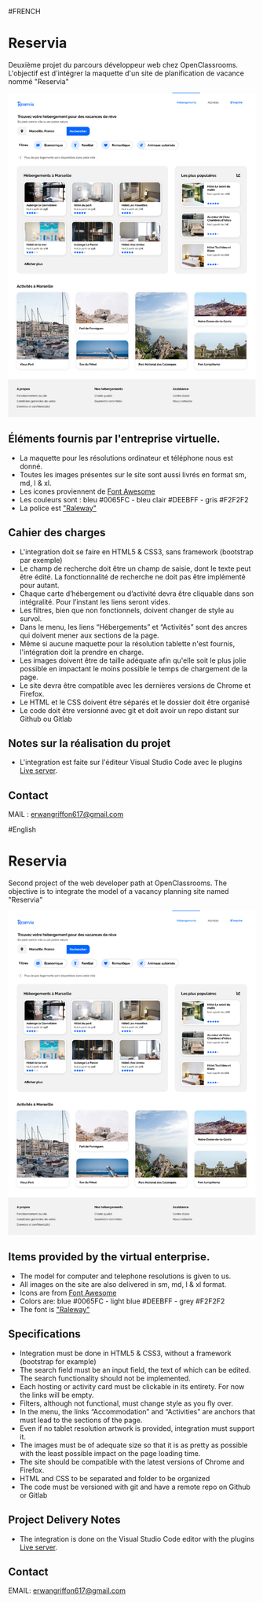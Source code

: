 #FRENCH
# Reservia
Deuxième projet du parcours développeur web chez OpenClassrooms.
L'objectif est d'intégrer la maquette d'un site de planification de vacance nommé "Reservia"

![maquette](./README/Desktop.png)

## Éléments fournis par l'entreprise virtuelle.
- La maquette pour les résolutions ordinateur et téléphone nous est donné.
- Toutes les images présentes sur le site sont aussi livrés en format sm, md, l & xl.
- Les icones proviennent de [Font Awesome](https://fontawesome.com/)
- Les couleurs sont : bleu #0065FC - bleu clair #DEEBFF - gris #F2F2F2
- La police est ["Raleway"](https://fonts.google.com/specimen/Raleway)

## Cahier des charges
- L'integration doit se faire en HTML5 & CSS3, sans framework (bootstrap par exemple)
- Le champ de recherche doit être un champ de saisie, dont le texte peut être édité. La fonctionnalité de recherche ne doit pas être implémenté pour autant.
- Chaque carte d’hébergement ou d’activité devra être cliquable dans son intégralité. Pour l’instant les liens seront vides.
- Les filtres, bien que non fonctionnels, doivent changer de style au survol.
- Dans le menu, les liens “Hébergements” et “Activités” sont des ancres qui doivent mener aux sections de la page.
- Même si aucune maquette pour la résolution tablette n'est fournis, l'intégration doit la prendre en charge.
- Les images doivent être de taille adéquate afin qu'elle soit le plus jolie possible en impactant le moins possible le temps de chargement de la page.
- Le site devra être compatible avec les dernières versions de Chrome et Firefox.
- Le HTML et le CSS doivent être séparés et le dossier doit être organisé
- Le code doit être versionné avec git et doit avoir un repo distant sur Github ou Gitlab

## Notes sur la réalisation du projet
- L'integration est faite sur l'éditeur Visual Studio Code avec le plugins [Live server](https://marketplace.visualstudio.com/items?itemName=ritwickdey.LiveServer).


## Contact
  MAIL : erwangriffon617@gmail.com

#English
# Reservia
Second project of the web developer path at OpenClassrooms.
The objective is to integrate the model of a vacancy planning site named "Reservia"

![artwork](./README/Desktop.png)

## Items provided by the virtual enterprise.
- The model for computer and telephone resolutions is given to us.
- All images on the site are also delivered in sm, md, l & xl format.
- Icons are from [Font Awesome](https://fontawesome.com/)
- Colors are: blue #0065FC - light blue #DEEBFF - grey #F2F2F2
- The font is ["Raleway"](https://fonts.google.com/specimen/Raleway)

## Specifications
- Integration must be done in HTML5 & CSS3, without a framework (bootstrap for example)
- The search field must be an input field, the text of which can be edited. The search functionality should not be implemented.
- Each hosting or activity card must be clickable in its entirety. For now the links will be empty.
- Filters, although not functional, must change style as you fly over.
- In the menu, the links “Accommodation” and “Activities” are anchors that must lead to the sections of the page.
- Even if no tablet resolution artwork is provided, integration must support it.
- The images must be of adequate size so that it is as pretty as possible with the least possible impact on the page loading time.
- The site should be compatible with the latest versions of Chrome and Firefox.
- HTML and CSS to be separated and folder to be organized
- The code must be versioned with git and have a remote repo on Github or Gitlab

## Project Delivery Notes
- The integration is done on the Visual Studio Code editor with the plugins [Live server](https://marketplace.visualstudio.com/items?itemName=ritwickdey.LiveServer).


## Contact
  EMAIL: erwangriffon617@gmail.com
